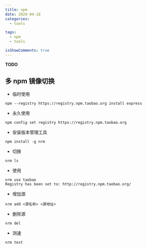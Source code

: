 ```yaml
---
title: npm
date: 2020-04-18
categories:
  - tools

tags:
  - npm
  - tools

isShowComments: true
---
```


**TODO**

<!-- more -->

## 多 npm 镜像切换

- 临时使用

```
npm --registry https://registry.npm.taobao.org install express
```

- 永久使用

```
npm config set registry https://registry.npm.taobao.org
```

- 安装版本管理工具

`npm install -g nrm`

- 切换

`nrm ls`

- 使用

```
nrm use taobao
Registry has been set to: http://registry.npm.taobao.org/
```

- 增加源

`nrm add <源名称> <源地址>`

- 删除源

```
nrm del
```

- 测速

```
nrm test
```

